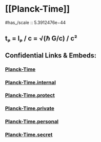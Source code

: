 ﻿
# [[Planck-Time]] 

#has_/scale :: 5.3912476e−44 


## tₚ  = lₚ / c = √(ℏ G/c) / c² 


## Confidential Links & Embeds: 

### [Planck-Time](/_public/Unit/Planck-Unit/Planck-Time.md) 

### [Planck-Time.internal](/_internal/Unit/Planck-Unit/Planck-Time.internal.md) 

### [Planck-Time.protect](/_protect/Unit/Planck-Unit/Planck-Time.protect.md) 

### [Planck-Time.private](/_private/Unit/Planck-Unit/Planck-Time.private.md) 

### [Planck-Time.personal](/_personal/Unit/Planck-Unit/Planck-Time.personal.md) 

### [Planck-Time.secret](/_secret/Unit/Planck-Unit/Planck-Time.secret.md) 
